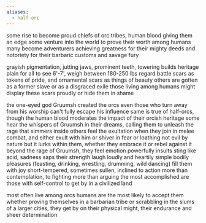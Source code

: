 ```yaml
---
aliases:
  - half-orc
---
```


some rise to become proud chiefs of orc tribes, human blood giving them an edge
some venture into the world to prove their worth among humans
many become adventurers
achieving greatness for their mighty deeds and notoriety for their barbaric customs and savage fury

grayish pigmentation, jutting jaws, prominent teeth, towering builds
heritage plain for all to see
6'-7', weigh between 180-250 lbs
regard battle scars as tokens of pride, and ornamental scars as things of beauty
others are gotten as a former slave or as a disgraced exile
those living among humans might display these scars proudly or hide them in shame

the one-eyed god Gruumsh created the orcs
even those who turn away from his worship can't fully escape his influence
same is true of half-orcs, though the human blood moderates the impact of their orcish heritage
some hear the whispers of Gruumsh in their dreams, calling them to unleash the rage that simmers inside
others feel the exultation when they join in melee combat, and either exult with him or shiver in fear or loathing
not evil by nature but it lurks within them, whether they embrace it or rebel against it
beyond the rage of Gruumsh, they feel emotion powerfully
insults sting like acid, sadness saps their strength
laugh loudly and heartily
simple bodily pleasures (feasting, drinking, wrestling, drumming, wild dancing) fill them with joy
short-tempered, sometimes sullen, inclined to action more than contemplation, to fighting more than arguing
the most accomplished are those with self-control to get by in a civilized land

most often live among orcs
humans are the most likely to accept them
whether proving themselves in a barbarian tribe or scrabbling in the slums of a larger cities, they get by on their physical might, their endurance and sheer determination